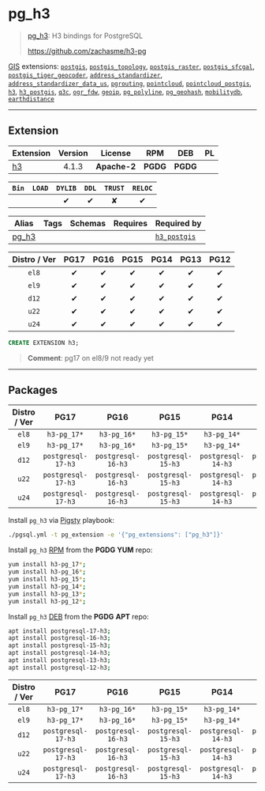 # pg_h3


> [pg_h3](https://github.com/zachasme/h3-pg): H3 bindings for PostgreSQL
>
> https://github.com/zachasme/h3-pg





[GIS](/gis) extensions: [`postgis`](/postgis), [`postgis_topology`](/postgis_topology), [`postgis_raster`](/postgis_raster), [`postgis_sfcgal`](/postgis_sfcgal), [`postgis_tiger_geocoder`](/postgis_tiger_geocoder), [`address_standardizer`](/address_standardizer), [`address_standardizer_data_us`](/address_standardizer_data_us), [`pgrouting`](/pgrouting), [`pointcloud`](/pointcloud), [`pointcloud_postgis`](/pointcloud_postgis), [`h3`](/h3), [`h3_postgis`](/h3_postgis), [`q3c`](/q3c), [`ogr_fdw`](/ogr_fdw), [`geoip`](/geoip), [`pg_polyline`](/pg_polyline), [`pg_geohash`](/pg_geohash), [`mobilitydb`](/mobilitydb), [`earthdistance`](/earthdistance)


-------
## Extension


| Extension | Version | License | RPM | DEB | PL |
|-----------|:-------:|:-------:|:---:|:---:|:--:|
| [h3](https://github.com/zachasme/h3-pg) | 4.1.3 | **<span class="tccyan">Apache-2</span>** | **<span class="tccyan">PGDG</span>** | **<span class="tccyan">PGDG</span>** |  |



| `Bin` | `LOAD` | `DYLIB` | `DDL` | `TRUST` | `RELOC` |
|:-----:|:------:|:-------:|:-----:|:-------:|:-------:|
|  |  | <span class="tcblue">✔</span> | <span class="tcblue">✔</span> | <span class="tcwarn">✘</span> | <span class="tcblue">✔</span> |



| Alias | Tags | Schemas | Requires | Required by |
|-------|------|---------|----------|-------------|
| [pg_h3](/h3) |  |  |  | [`h3_postgis`](/h3_postgis) |



| Distro / Ver | PG17 | PG16 | PG15 | PG14 | PG13 | PG12 |
|:------------:|:----:|:----:|:----:|:----:|:----:|:----:|
| `el8` | <span class="tcblue">✔</span> | <span class="tcblue">✔</span> | <span class="tcblue">✔</span> | <span class="tcblue">✔</span> | <span class="tcblue">✔</span> | <span class="tcblue">✔</span> |
| `el9` | <span class="tcblue">✔</span> | <span class="tcblue">✔</span> | <span class="tcblue">✔</span> | <span class="tcblue">✔</span> | <span class="tcblue">✔</span> | <span class="tcblue">✔</span> |
| `d12` | <span class="tcblue">✔</span> | <span class="tcblue">✔</span> | <span class="tcblue">✔</span> | <span class="tcblue">✔</span> | <span class="tcblue">✔</span> | <span class="tcblue">✔</span> |
| `u22` | <span class="tcblue">✔</span> | <span class="tcblue">✔</span> | <span class="tcblue">✔</span> | <span class="tcblue">✔</span> | <span class="tcblue">✔</span> | <span class="tcblue">✔</span> |
| `u24` | <span class="tcblue">✔</span> | <span class="tcblue">✔</span> | <span class="tcblue">✔</span> | <span class="tcblue">✔</span> | <span class="tcblue">✔</span> | <span class="tcblue">✔</span> |





```sql
CREATE EXTENSION h3;
```
> **Comment**: pg17 on el8/9 not ready yet
-----------


## Packages


| Distro / Ver | PG17 | PG16 | PG15 | PG14 | PG13 | PG12 |
|:------------:|:----:|:----:|:----:|:----:|:----:|:----:|
| `el8` | `h3-pg_17*` | `h3-pg_16*` | `h3-pg_15*` | `h3-pg_14*` | `h3-pg_13*` | `h3-pg_12*` |
| `el9` | `h3-pg_17*` | `h3-pg_16*` | `h3-pg_15*` | `h3-pg_14*` | `h3-pg_13*` | `h3-pg_12*` |
| `d12` | `postgresql-17-h3` | `postgresql-16-h3` | `postgresql-15-h3` | `postgresql-14-h3` | `postgresql-13-h3` | `postgresql-12-h3` |
| `u22` | `postgresql-17-h3` | `postgresql-16-h3` | `postgresql-15-h3` | `postgresql-14-h3` | `postgresql-13-h3` | `postgresql-12-h3` |
| `u24` | `postgresql-17-h3` | `postgresql-16-h3` | `postgresql-15-h3` | `postgresql-14-h3` | `postgresql-13-h3` | `postgresql-12-h3` |



Install `pg_h3` via [Pigsty](https://pigsty.io/docs/pgext/usage/install/) playbook:

```bash
./pgsql.yml -t pg_extension -e '{"pg_extensions": ["pg_h3"]}'
```


Install `pg_h3` [RPM](/rpm) from the **<span class="tccyan">PGDG</span>** **YUM** repo:

```bash
yum install h3-pg_17*;
yum install h3-pg_16*;
yum install h3-pg_15*;
yum install h3-pg_14*;
yum install h3-pg_13*;
yum install h3-pg_12*;
```


Install `pg_h3` [DEB](/deb) from the **<span class="tccyan">PGDG</span>** **APT** repo:

```bash
apt install postgresql-17-h3;
apt install postgresql-16-h3;
apt install postgresql-15-h3;
apt install postgresql-14-h3;
apt install postgresql-13-h3;
apt install postgresql-12-h3;
```




| Distro / Ver | PG17 | PG16 | PG15 | PG14 | PG13 | PG12 |
|:------------:|:----:|:----:|:----:|:----:|:----:|:----:|
| `el8` | `h3-pg_17*` | `h3-pg_16*` | `h3-pg_15*` | `h3-pg_14*` | `h3-pg_13*` | `h3-pg_12*` |
| `el9` | `h3-pg_17*` | `h3-pg_16*` | `h3-pg_15*` | `h3-pg_14*` | `h3-pg_13*` | `h3-pg_12*` |
| `d12` | `postgresql-17-h3` | `postgresql-16-h3` | `postgresql-15-h3` | `postgresql-14-h3` | `postgresql-13-h3` | `postgresql-12-h3` |
| `u22` | `postgresql-17-h3` | `postgresql-16-h3` | `postgresql-15-h3` | `postgresql-14-h3` | `postgresql-13-h3` | `postgresql-12-h3` |
| `u24` | `postgresql-17-h3` | `postgresql-16-h3` | `postgresql-15-h3` | `postgresql-14-h3` | `postgresql-13-h3` | `postgresql-12-h3` |





